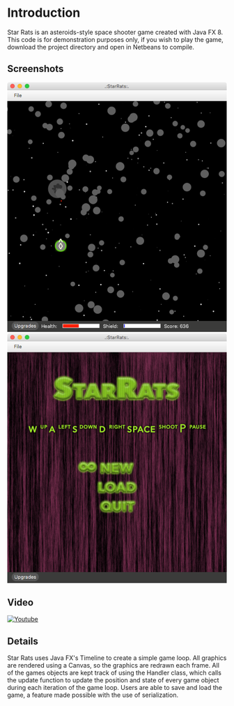 # Introduction
Star Rats is an asteroids-style space shooter game created with Java FX 8. This code is for demonstration purposes only, if you wish to play the game, download the project directory and open in Netbeans to compile.
## Screenshots

  <img src="https://github.com/jdiggins/java-space-game/blob/master/images/str-scrn-1.png?raw=true" alt=""/>
  <img src="https://github.com/jdiggins/java-space-game/blob/master/images/str-scrn-2.png?raw=true" alt=""/>

## Video
[![Youtube](https://img.youtube.com/vi/p6pMzaHjdHk/0.jpg)](https://www.youtube.com/watch?v=p6pMzaHjdHk)

## Details
Star Rats uses Java FX's Timeline to create a simple game loop. All graphics are rendered using a Canvas, so the graphics are redrawn each frame. All of the games objects are kept track of using the Handler class, which calls the update function to update the position and state of every game object during each iteration of the game loop. Users are able to save and load the game, a feature made possible with the use of serialization. 




